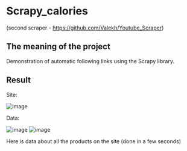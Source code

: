 # Scrapy_calories
(second scraper - https://github.com/Valekh/Youtube_Scraper)

<h2> The meaning of the project </h2>

Demonstration of automatic following links using the Scrapy library.

<h2> Result </h2>

Site:

![image](https://user-images.githubusercontent.com/59338155/229603642-4a1111aa-ddf2-4cce-8dfa-9ce23475f67c.png)

Data:

![image](https://user-images.githubusercontent.com/59338155/229604302-6557c176-d8a0-44db-b296-34f71349755d.png)
![image](https://user-images.githubusercontent.com/59338155/229604402-697a1465-030b-4182-914f-74a50867f7b2.png)


Here is data about all the products on the site (done in a few seconds)
